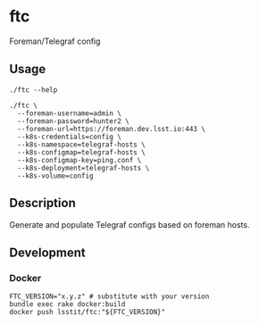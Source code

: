 # ftc

Foreman/Telegraf config

## Usage

```
./ftc --help
```

```
./ftc \
  --foreman-username=admin \
  --foreman-password=hunter2 \
  --foreman-url=https://foreman.dev.lsst.io:443 \
  --k8s-credentials=config \
  --k8s-namespace=telegraf-hosts \
  --k8s-configmap=telegraf-hosts \
  --k8s-configmap-key=ping.conf \
  --k8s-deployment=telegraf-hosts \
  --k8s-volume=config
```
## Description

Generate and populate Telegraf configs based on foreman hosts.

## Development

### Docker

```
FTC_VERSION="x.y.z" # substitute with your version
bundle exec rake docker:build
docker push lsstit/ftc:"${FTC_VERSION}"
```
